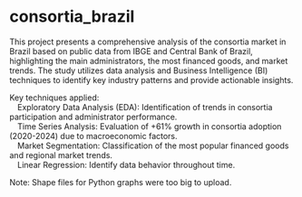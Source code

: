 # consortia_brazil
This project presents a comprehensive analysis of the consortia market in Brazil based on public data from IBGE and Central Bank of Brazil, highlighting the main administrators, the most financed goods, and market trends. The study utilizes data analysis and Business Intelligence (BI) techniques to identify key industry patterns and provide actionable insights.    
  
Key techniques applied:  
&emsp;Exploratory Data Analysis (EDA): Identification of trends in consortia participation and administrator performance.  
&emsp;Time Series Analysis: Evaluation of +61% growth in consortia adoption (2020-2024) due to macroeconomic factors.  
&emsp;Market Segmentation: Classification of the most popular financed goods and regional market trends.  
&emsp;Linear Regression: Identify data behavior throughout time.  
  
Note: Shape files for Python graphs were too big to upload.
